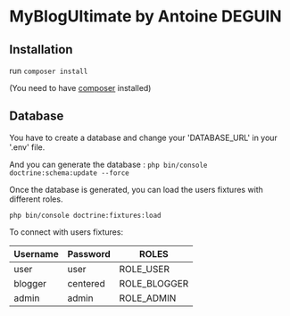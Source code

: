 # MyBlogUltimate by Antoine DEGUIN

## Installation

run ``` composer install ```

(You need to have [composer](https://getcomposer.org/) installed)

## Database

You have to create a database and change your 'DATABASE_URL' in your '.env' file.

And you can generate the database : ``` php bin/console doctrine:schema:update --force ```

Once the database is generated, you can load the users fixtures with different roles.

``` php bin/console doctrine:fixtures:load ```

To connect with users fixtures:

| Username | Password | ROLES        |
| -------- | -------- | ------------ |
| user     | user     | ROLE_USER    |
| blogger  | centered | ROLE_BLOGGER |
| admin    | admin    | ROLE_ADMIN   |